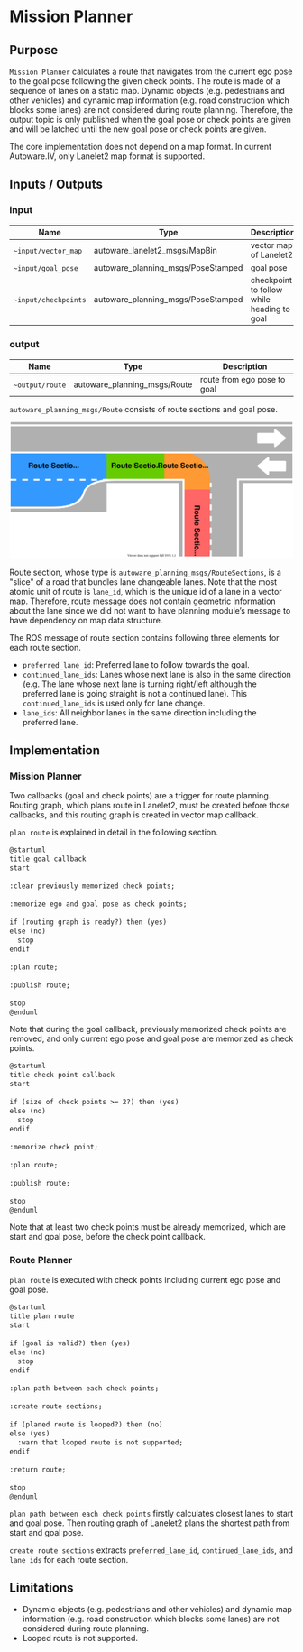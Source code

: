 # Mission Planner

## Purpose

`Mission Planner` calculates a route that navigates from the current ego pose to the goal pose following the given check points.
The route is made of a sequence of lanes on a static map.
Dynamic objects (e.g. pedestrians and other vehicles) and dynamic map information (e.g. road construction which blocks some lanes) are not considered during route planning.
Therefore, the output topic is only published when the goal pose or check points are given and will be latched until the new goal pose or check points are given.

The core implementation does not depend on a map format.
In current Autoware.IV, only Lanelet2 map format is supported.

## Inputs / Outputs

### input

| Name                 | Type                               | Description                                |
| -------------------- | ---------------------------------- | ------------------------------------------ |
| `~input/vector_map`  | autoware_lanelet2_msgs/MapBin      | vector map of Lanelet2                     |
| `~input/goal_pose`   | autoware_planning_msgs/PoseStamped | goal pose                                  |
| `~input/checkpoints` | autoware_planning_msgs/PoseStamped | checkpoint to follow while heading to goal |

### output

| Name            | Type                         | Description                 |
| --------------- | ---------------------------- | --------------------------- |
| `~output/route` | autoware_planning_msgs/Route | route from ego pose to goal |

`autoware_planning_msgs/Route` consists of route sections and goal pose.

![route_sections](./media/route_sections.svg)

Route section, whose type is `autoware_planning_msgs/RouteSections`, is a "slice" of a road that bundles lane changeable lanes.
Note that the most atomic unit of route is `lane_id`, which is the unique id of a lane in a vector map.
Therefore, route message does not contain geometric information about the lane since we did not want to have planning module’s message to have dependency on map data structure.

The ROS message of route section contains following three elements for each route section.

- `preferred_lane_id`: Preferred lane to follow towards the goal.
- `continued_lane_ids`: Lanes whose next lane is also in the same direction (e.g. The lane whose next lane is turning right/left although the preferred lane is going straight is not a continued lane). This `continued_lane_ids` is used only for lane change.
- `lane_ids`: All neighbor lanes in the same direction including the preferred lane.

## Implementation

### Mission Planner

Two callbacks (goal and check points) are a trigger for route planning.
Routing graph, which plans route in Lanelet2, must be created before those callbacks, and this routing graph is created in vector map callback.

`plan route` is explained in detail in the following section.

```plantuml
@startuml
title goal callback
start

:clear previously memorized check points;

:memorize ego and goal pose as check points;

if (routing graph is ready?) then (yes)
else (no)
  stop
endif

:plan route;

:publish route;

stop
@enduml
```

Note that during the goal callback, previously memorized check points are removed, and only current ego pose and goal pose are memorized as check points.

```plantuml
@startuml
title check point callback
start

if (size of check points >= 2?) then (yes)
else (no)
  stop
endif

:memorize check point;

:plan route;

:publish route;

stop
@enduml
```

Note that at least two check points must be already memorized, which are start and goal pose, before the check point callback.

### Route Planner

`plan route` is executed with check points including current ego pose and goal pose.

```plantuml
@startuml
title plan route
start

if (goal is valid?) then (yes)
else (no)
  stop
endif

:plan path between each check points;

:create route sections;

if (planed route is looped?) then (no)
else (yes)
  :warn that looped route is not supported;
endif

:return route;

stop
@enduml
```

`plan path between each check points` firstly calculates closest lanes to start and goal pose.
Then routing graph of Lanelet2 plans the shortest path from start and goal pose.

`create route sections` extracts `preferred_lane_id`, `continued_lane_ids`, and `lane_ids` for each route section.

## Limitations

- Dynamic objects (e.g. pedestrians and other vehicles) and dynamic map information (e.g. road construction which blocks some lanes) are not considered during route planning.
- Looped route is not supported.
